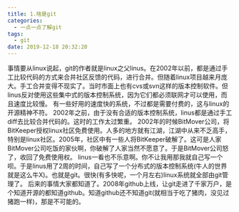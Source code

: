 ```yaml
---
title: 1.啥是git
categories:
  - 一点一点了解git
tags:
  - git
date: 2019-12-18 20:32:20
---
```

事情要从linux说起，git的作者就是linux之父linus。在2002年以前，都是通过手工比较代码的方式来合并社区反馈的代码，进行合并。但随着linux项目越来月庞大。手工合并变得不现实了。当时市面上也有cvs或svn这样的版本控制软件。但linus反对使用这些集中式的版本控制系统，因为它们都必须联网才可以使用，而且速度比较慢。
有一些好用的速度快的系统，不过都是需要付费的，这与linux的开源精神不符。
2002年之前，由于没有合适的版本控制系统，linus都是通过手工diff去比较合并代码的。这时的工作太过繁重。
2002年的时候BitMover公司，将BitKeeper授权linux社区免费使用。人多的地方就有江湖，江湖中从来不乏高手，特别是linux社区。2005年，社区中有一些人将BitKeeper破解了。这可是人家BitMover公司吃饭的家伙啊，你破解了人家当然不愿意了。于是BitMover公司怒了，收回了免费使用权。
linus一看也不乐意啊。你不让我用那我就自己写一个呗。于是linus用了2周的时间，自己写了一个分布式的版本控制系统(牛人的世界就是这么牛X)。也就是git。很快(有多快呢，一个月左右)linux系统就全部由git管理了。
后来的事情大家都知道了。2008年github上线，让git走进了千家万户，是个知道开源的都知道github。知道github还不知道git(就相当于吃了猪肉，没见过猪跑一样)，那是不可能的。